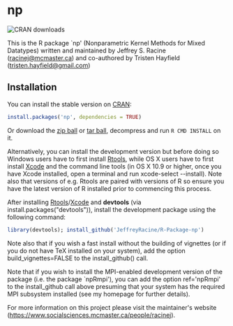 # np

![CRAN downloads](http://cranlogs.r-pkg.org/badges/grand-total/np)

This is the R package `np' (Nonparametric Kernel Methods for Mixed Datatypes) written and maintained by Jeffrey S. Racine (racinej@mcmaster.ca) and co-authored by Tristen Hayfield (tristen.hayfield@gmail.com)

## Installation

You can install the stable version on [CRAN](https://cran.r-project.org/package=np):

```r
install.packages('np', dependencies = TRUE)
```

Or download the [zip
 ball](https://github.com/JeffreyRacine/R-Package-np/zipball/master)
 or [tar
 ball](https://github.com/JeffreyRacine/R-Package-np/tarball/master),
 decompress and run `R CMD INSTALL` on it.

Alternatively, you can install the development version but before
doing so Windows users have to first install
[Rtools](https://cran.r-project.org/bin/windows/Rtools), while OS X
users have to first install
[Xcode](https://itunes.apple.com/us/app/xcode/id497799835) and the
command line tools (in OS X 10.9 or higher, once you have Xcode
installed, open a terminal and run xcode-select --install). Note also
that versions of e.g. Rtools are paired with versions of R so ensure
you have the latest version of R installed prior to commencing this
process.

After installing
[Rtools](https://cran.r-project.org/bin/windows/Rtools)/[Xcode](https://itunes.apple.com/us/app/xcode/id497799835)
and **devtools** (via install.packages("devtools")), install the
development package using the following command:

```r
library(devtools); install_github('JeffreyRacine/R-Package-np')
```

Note also that if you wish a fast install without the building of
vignettes (or if you do not have TeX installed on your system), add
the option build_vignettes=FALSE to the install_github() call.

Note that if you wish to install the MPI-enabled development version
of the package (i.e. the package `npRmpi'), you can add the option
ref='npRmpi' to the install_github call above presuming that your
system has the required MPI subsystem installed (see my homepage for
further details).

For more information on this project please visit the maintainer's website (https://www.socialsciences.mcmaster.ca/people/racinej).

